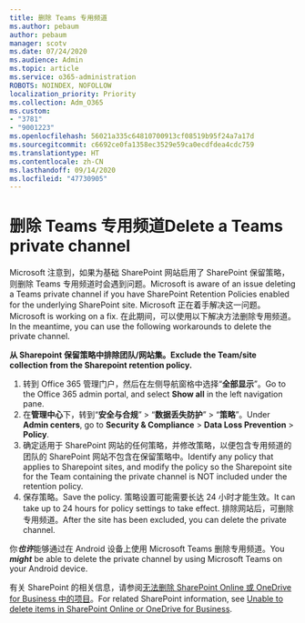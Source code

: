 ```yaml
---
title: 删除 Teams 专用频道
ms.author: pebaum
author: pebaum
manager: scotv
ms.date: 07/24/2020
ms.audience: Admin
ms.topic: article
ms.service: o365-administration
ROBOTS: NOINDEX, NOFOLLOW
localization_priority: Priority
ms.collection: Adm_O365
ms.custom:
- "3781"
- "9001223"
ms.openlocfilehash: 56021a335c64810700913cf08519b95f24a7a17d
ms.sourcegitcommit: c6692ce0fa1358ec3529e59ca0ecdfdea4cdc759
ms.translationtype: HT
ms.contentlocale: zh-CN
ms.lasthandoff: 09/14/2020
ms.locfileid: "47730905"
---
```

# <a name="delete-a-teams-private-channel"></a><span data-ttu-id="d5c4c-102">删除 Teams 专用频道</span><span class="sxs-lookup"><span data-stu-id="d5c4c-102">Delete a Teams private channel</span></span>

<span data-ttu-id="d5c4c-103">Microsoft 注意到，如果为基础 SharePoint 网站启用了 SharePoint 保留策略，则删除 Teams 专用频道时会遇到问题。</span><span class="sxs-lookup"><span data-stu-id="d5c4c-103">Microsoft is aware of an issue deleting a Teams private channel if you have SharePoint Retention Policies enabled for the underlying SharePoint site.</span></span> <span data-ttu-id="d5c4c-104">Microsoft 正在着手解决这一问题。</span><span class="sxs-lookup"><span data-stu-id="d5c4c-104">Microsoft is working on a fix.</span></span> <span data-ttu-id="d5c4c-105">在此期间，可以使用以下解决方法删除专用频道。</span><span class="sxs-lookup"><span data-stu-id="d5c4c-105">In the meantime, you can use the following workarounds to delete the private channel.</span></span>

<span data-ttu-id="d5c4c-106">**从 Sharepoint 保留策略中排除团队/网站集。**</span><span class="sxs-lookup"><span data-stu-id="d5c4c-106">**Exclude the Team/site collection from the Sharepoint retention policy.**</span></span>

1. <span data-ttu-id="d5c4c-107">转到 Office 365 管理门户，然后在左侧导航窗格中选择“**全部显示**”。</span><span class="sxs-lookup"><span data-stu-id="d5c4c-107">Go to the Office 365 admin portal, and select **Show all** in the left navigation pane.</span></span>
2. <span data-ttu-id="d5c4c-108">在**管理中心**下，转到“**安全与合规**” > “**数据丢失防护**” > “**策略**”。</span><span class="sxs-lookup"><span data-stu-id="d5c4c-108">Under **Admin centers**, go to **Security & Compliance** > **Data Loss Prevention** > **Policy**.</span></span>
3. <span data-ttu-id="d5c4c-109">确定适用于 SharePoint 网站的任何策略，并修改策略，以便包含专用频道的团队的 SharePoint 网站不包含在保留策略中。</span><span class="sxs-lookup"><span data-stu-id="d5c4c-109">Identify any policy that applies to Sharepoint sites, and modify the policy so the Sharepoint site for the Team containing the private channel is NOT included under the retention policy.</span></span>
4. <span data-ttu-id="d5c4c-110">保存策略。</span><span class="sxs-lookup"><span data-stu-id="d5c4c-110">Save the policy.</span></span>
    <span data-ttu-id="d5c4c-111">策略设置可能需要长达 24 小时才能生效。</span><span class="sxs-lookup"><span data-stu-id="d5c4c-111">It can take up to 24 hours for policy settings to take effect.</span></span>
    <span data-ttu-id="d5c4c-112">排除网站后，可删除专用频道。</span><span class="sxs-lookup"><span data-stu-id="d5c4c-112">After the site has been excluded, you can delete the private channel.</span></span>  
    
<span data-ttu-id="d5c4c-113">你***也许***能够通过在 Android 设备上使用 Microsoft Teams 删除专用频道。</span><span class="sxs-lookup"><span data-stu-id="d5c4c-113">You  ***might*** be able to delete the private channel by using Microsoft Teams on your Android device.</span></span> 

<span data-ttu-id="d5c4c-114">有关 SharePoint 的相关信息，请参阅[无法删除 SharePoint Online 或 OneDrive for Business 中的项目](https://docs.microsoft.com/alchemyinsights/retention-policy-ediscovery-hold)。</span><span class="sxs-lookup"><span data-stu-id="d5c4c-114">For related SharePoint information, see [Unable to delete items in SharePoint Online or OneDrive for Business](https://docs.microsoft.com/alchemyinsights/retention-policy-ediscovery-hold).</span></span>